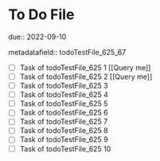 # To Do File

due:: 2022-09-10

metadatafield:: todoTestFile_625_67

- [ ] Task of todoTestFile_625 1 [[Query me]]
- [ ] Task of todoTestFile_625 2 [[Query me]]
- [ ] Task of todoTestFile_625 3
- [ ] Task of todoTestFile_625 4
- [ ] Task of todoTestFile_625 5
- [ ] Task of todoTestFile_625 6
- [ ] Task of todoTestFile_625 7
- [ ] Task of todoTestFile_625 8
- [ ] Task of todoTestFile_625 9
- [ ] Task of todoTestFile_625 10